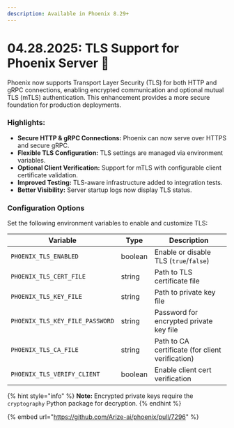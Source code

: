 ```yaml
---
description: Available in Phoenix 8.29+
---
```


# 04.28.2025: TLS Support for Phoenix Server 🔐

Phoenix now supports Transport Layer Security (TLS) for both HTTP and gRPC connections, enabling encrypted communication and optional mutual TLS (mTLS) authentication. This enhancement provides a more secure foundation for production deployments.

### **Highlights:**

* **Secure HTTP & gRPC Connections:** Phoenix can now serve over HTTPS and secure gRPC.
* **Flexible TLS Configuration:** TLS settings are managed via environment variables.
* **Optional Client Verification:** Support for mTLS with configurable client certificate validation.
* **Improved Testing:** TLS-aware infrastructure added to integration tests.
* **Better Visibility:** Server startup logs now display TLS status.

### **Configuration Options**

Set the following environment variables to enable and customize TLS:

| Variable                        | Type    | Description                                      |
| ------------------------------- | ------- | ------------------------------------------------ |
| `PHOENIX_TLS_ENABLED`           | boolean | Enable or disable TLS (`true`/`false`)           |
| `PHOENIX_TLS_CERT_FILE`         | string  | Path to TLS certificate file                     |
| `PHOENIX_TLS_KEY_FILE`          | string  | Path to private key file                         |
| `PHOENIX_TLS_KEY_FILE_PASSWORD` | string  | Password for encrypted private key file          |
| `PHOENIX_TLS_CA_FILE`           | string  | Path to CA certificate (for client verification) |
| `PHOENIX_TLS_VERIFY_CLIENT`     | boolean | Enable client cert verification                  |

{% hint style="info" %}
**Note:** Encrypted private keys require the `cryptography` Python package for decryption.
{% endhint %}

{% embed url="https://github.com/Arize-ai/phoenix/pull/7296" %}
